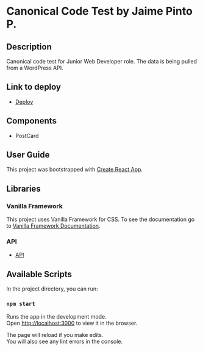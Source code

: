 # Canonical Code Test by Jaime Pinto P.

## Description

Canonical code test for Junior Web Developer role. The data is being pulled from a WordPress API.

## Link to deploy

- [Deploy](https://jaimepintop.github.io/canonical-test/)

## Components

- PostCard

## User Guide

This project was bootstrapped with [Create React App](https://github.com/facebook/create-react-app).

## Libraries

### Vanilla Framework

This project uses Vanilla Framework for CSS.
To see the documentation go to [Vanilla Framework Documentation](https://vanillaframework.io/).

### API

- [API](https://people.canonical.com/~anthonydillon/wp-json/wp/v2/posts.json)

## Available Scripts

In the project directory, you can run:

### `npm start`

Runs the app in the development mode.\
Open [http://localhost:3000](http://localhost:3000) to view it in the browser.

The page will reload if you make edits.\
You will also see any lint errors in the console.
